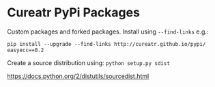 # Cureatr PyPi Packages

Custom packages and forked packages. Install using `--find-links` e.g.:

```pip install --upgrade --find-links http://cureatr.github.io/pypi/ easyecc==0.2```

Create a source distribution using:
``python setup.py sdist``

https://docs.python.org/2/distutils/sourcedist.html
